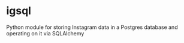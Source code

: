 igsql
=====

Python module for storing Instagram data in a Postgres database and operating on it via SQLAlchemy
